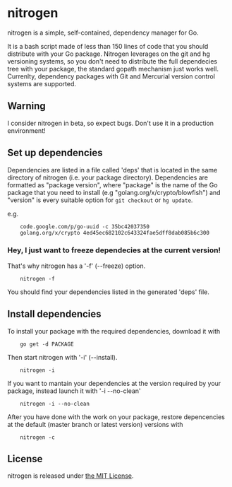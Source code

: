 nitrogen
=========

nitrogen is a simple, self-contained, dependency manager for Go.

It is a bash script made of less than 150 lines of code that you should 
distribute with your Go package. Nitrogen leverages on the git and hg 
versioning systems, so you don't need to distribute the full dependecies 
tree with your package, the standard gopath mechanism just works well. 
Currenlty, dependency packages with Git and Mercurial version control 
systems are supported.

Warning
--------

I consider nitrogen in beta, so expect bugs. Don't use it in a production 
environment!

Set up dependencies
--------------------

Dependencies are listed in a file called 'deps' that is located in the 
same directory of nitrogen (i.e. your package directory). Dependencies are 
formatted as "package version", where "package" is the name of the Go package 
that you need to install (e.g "golang.org/x/crypto/blowfish") and "version" is 
every suitable option for `git checkout` or `hg update`.

e.g.
```
    code.google.com/p/go-uuid -c 35bc42037350
    golang.org/x/crypto 4ed45ec682102c643324fae5dff8dab085b6c300
```

### Hey, I just want to freeze dependecies at the current version!

That's why nitrogen has a '-f' (--freeze) option.

```
    nitrogen -f
```

You should find your dependencies listed in the generated 'deps' file.

Install dependencies
---------------------

To install your package with the required dependencies, download it with
    
```
    go get -d PACKAGE
```

Then start nitrogen with '-i' (--install). 

```
    nitrogen -i
```

If you want to mantain your dependencies at the version required by your
package, instead launch it with '-i --no-clean'

```
    nitrogen -i --no-clean
```

After you have done with the work on your package, restore depencencies
at the default (master branch or latest version) versions with

```
    nitrogen -c
```

License
--------

nitrogen is released under [the MIT License](http://opensource.org/licenses/MIT).
